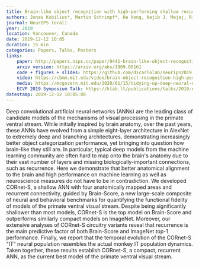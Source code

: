```yaml
---
title: Brain-like object recognition with high-performing shallow recurrent ANNs
authors: Jonas Kubilius*, Martin Schrimpf*, Ha Hong, Najib J. Majaj, Rishi Rajalingham, Elias B. Issa, Kohitij Kar, Pouya Bashivan, Jonathan Prescott-Roy, Kailyn Schmidt, Aran Nayebi, Daniel Bear, Daniel L. K. Yamins, James J. DiCarlo
journal: NeurIPS (oral)
year: 2019
location: Vancouver, Canada
date: 2019-12-12 10:05
duration: 15 min
categories: Papers, Talks, Posters
links:
    paper: http://papers.nips.cc/paper/9441-brain-like-object-recognition-with-high-performing-shallow-recurrent-anns
    arxiv version: https://arxiv.org/abs/1909.06161
    code + figures + slides: https://github.com/dicarlolab/neurips2019
    video: https://cbmm.mit.edu/video/brain-object-recognition-high-performing-shallow-recurrent-anns
    media: https://mcgovern.mit.edu/2020/01/15/tidying-up-deep-neural-networks/
    ECVP 2019 Symposium Talk: https://klab.lt/publications/talks/2019-ecvp/
datestamp: 2019-12-12 10:05:00
---
```


Deep convolutional artificial neural networks (ANNs) are the leading class of candidate models of the mechanisms of visual processing in the primate ventral stream. While initially inspired by brain anatomy, over the past years, these ANNs have evolved from a simple eight-layer architecture in AlexNet to extremely deep and branching architectures, demonstrating increasingly better object categorization performance, yet bringing into question how brain-like they still are. In particular, typical deep models from the machine learning community are often hard to map onto the brain's anatomy due to their vast number of layers and missing biologically-important connections, such as recurrence. Here we demonstrate that better anatomical alignment to the brain and high performance on machine learning as well as neuroscience measures do not have to be in contradiction. We developed CORnet-S, a shallow ANN with four anatomically mapped areas and recurrent connectivity, guided by Brain-Score, a new large-scale composite of neural and behavioral benchmarks for quantifying the functional fidelity of models of the primate ventral visual stream. Despite being significantly shallower than most models, CORnet-S is the top model on Brain-Score and outperforms similarly compact models on ImageNet. Moreover, our extensive analyses of CORnet-S circuitry variants reveal that recurrence is the main predictive factor of both Brain-Score and ImageNet top-1 performance. Finally, we report that the temporal evolution of the CORnet-S "IT" neural population resembles the actual monkey IT population dynamics. Taken together, these results establish CORnet-S, a compact, recurrent ANN, as the current best model of the primate ventral visual stream.